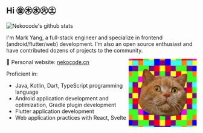 ## Hi ㊎㊍㊌㊋㊏

![Nekocode's github stats](https://github-readme-stats.vercel.app/api?username=nekocode&show_icons=true&theme=dracula)

I'm Mark Yang, a full-stack engineer and specialize in frontend (android/flutter/web) development. I’m also an open source enthusiast and have contributed dozens of projects to the community.

<img align="right" alt="wired cat" src="img/avatar.gif" height="180" />

🎏 Personal website: [nekocode.cn](https://nekocode.cn)

Proficient in:

- Java, Kotlin, Dart, TypeScript programming language
- Android application development and optimization, Gradle plugin development
- Flutter application development
- Web application practices with React, Svelte
